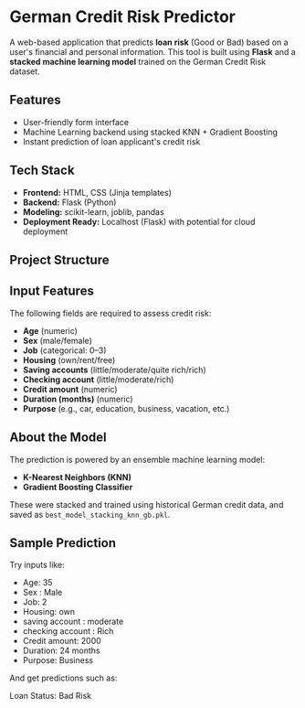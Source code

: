 #  German Credit Risk Predictor

A web-based application that predicts **loan risk** (Good or Bad) based on a user's financial and personal information. This tool is built using **Flask** and a **stacked machine learning model** trained on the German Credit Risk dataset.

##  Features

-  User-friendly form interface
-  Machine Learning backend using stacked KNN + Gradient Boosting
-  Instant prediction of loan applicant's credit risk

##  Tech Stack

- **Frontend:** HTML, CSS (Jinja templates)
- **Backend:** Flask (Python)
- **Modeling:** scikit-learn, joblib, pandas
- **Deployment Ready:** Localhost (Flask) with potential for cloud deployment

##  Project Structure

## Input Features

The following fields are required to assess credit risk:

- **Age** (numeric)
- **Sex** (male/female)
- **Job** (categorical: 0–3)
- **Housing** (own/rent/free)
- **Saving accounts** (little/moderate/quite rich/rich)
- **Checking account** (little/moderate/rich)
- **Credit amount** (numeric)
- **Duration (months)** (numeric)
- **Purpose** (e.g., car, education, business, vacation, etc.)

##  About the Model

The prediction is powered by an ensemble machine learning model:

- **K-Nearest Neighbors (KNN)**
- **Gradient Boosting Classifier**

These were stacked and trained using historical German credit data, and saved as `best_model_stacking_knn_gb.pkl`.

##  Sample Prediction

Try inputs like:

- Age: 35
- Sex : Male
- Job: 2
- Housing: own
- saving account : moderate
- checking account : Rich
- Credit amount: 2000  
- Duration: 24 months  
- Purpose: Business

And get predictions such as:

Loan Status: Bad Risk





